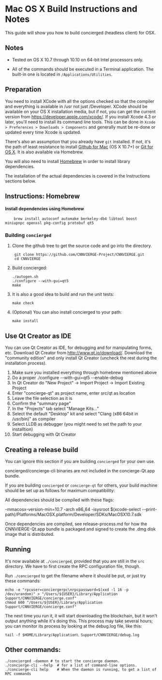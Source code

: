 Mac OS X Build Instructions and Notes
====================================
This guide will show you how to build concierged (headless client) for OSX.

Notes
-----

* Tested on OS X 10.7 through 10.10 on 64-bit Intel processors only.

* All of the commands should be executed in a Terminal application. The
built-in one is located in `/Applications/Utilities`.

Preparation
-----------

You need to install XCode with all the options checked so that the compiler
and everything is available in /usr not just /Developer. XCode should be
available on your OS X installation media, but if not, you can get the
current version from https://developer.apple.com/xcode/. If you install
Xcode 4.3 or later, you'll need to install its command line tools. This can
be done in `Xcode > Preferences > Downloads > Components` and generally must
be re-done or updated every time Xcode is updated.

There's also an assumption that you already have `git` installed. If
not, it's the path of least resistance to install [Github for Mac](https://mac.github.com/)
(OS X 10.7+) or
[Git for OS X](https://code.google.com/p/git-osx-installer/). It is also
available via Homebrew.

You will also need to install [Homebrew](http://brew.sh) in order to install library
dependencies.

The installation of the actual dependencies is covered in the Instructions
sections below.

Instructions: Homebrew
----------------------

#### Install dependencies using Homebrew

        brew install autoconf automake berkeley-db4 libtool boost miniupnpc openssl pkg-config protobuf qt5

### Building `concierged`

1. Clone the github tree to get the source code and go into the directory.

        git clone https://github.com/CNNVIERGE-Project/CNNVIERGE.git
        cd CNNVIERGE

2.  Build concierged:

        ./autogen.sh
        ./configure --with-gui=qt5
        make

3.  It is also a good idea to build and run the unit tests:

        make check

4.  (Optional) You can also install concierged to your path:

        make install

Use Qt Creator as IDE
------------------------
You can use Qt Creator as IDE, for debugging and for manipulating forms, etc.
Download Qt Creator from http://www.qt.io/download/. Download the "community edition" and only install Qt Creator (uncheck the rest during the installation process).

1. Make sure you installed everything through homebrew mentioned above
2. Do a proper ./configure --with-gui=qt5 --enable-debug
3. In Qt Creator do "New Project" -> Import Project -> Import Existing Project
4. Enter "concierge-qt" as project name, enter src/qt as location
5. Leave the file selection as it is
6. Confirm the "summary page"
7. In the "Projects" tab select "Manage Kits..."
8. Select the default "Desktop" kit and select "Clang (x86 64bit in /usr/bin)" as compiler
9. Select LLDB as debugger (you might need to set the path to your installtion)
10. Start debugging with Qt Creator

Creating a release build
------------------------
You can ignore this section if you are building `concierged` for your own use.

concierged/concierge-cli binaries are not included in the concierge-Qt.app bundle.

If you are building `concierged` or `concierge-qt` for others, your build machine should be set up
as follows for maximum compatibility:

All dependencies should be compiled with these flags:

 -mmacosx-version-min=10.7
 -arch x86_64
 -isysroot $(xcode-select --print-path)/Platforms/MacOSX.platform/Developer/SDKs/MacOSX10.7.sdk

Once dependencies are compiled, see release-process.md for how the CNNVIERGE-Qt.app
bundle is packaged and signed to create the .dmg disk image that is distributed.

Running
-------

It's now available at `./concierged`, provided that you are still in the `src`
directory. We have to first create the RPC configuration file, though.

Run `./concierged` to get the filename where it should be put, or just try these
commands:

    echo -e "rpcuser=conciergerpc\nrpcpassword=$(xxd -l 16 -p /dev/urandom)" > "/Users/${USER}/Library/Application Support/CNNVIERGE/concierge.conf"
    chmod 600 "/Users/${USER}/Library/Application Support/CNNVIERGE/concierge.conf"

The next time you run it, it will start downloading the blockchain, but it won't
output anything while it's doing this. This process may take several hours;
you can monitor its process by looking at the debug.log file, like this:

    tail -f $HOME/Library/Application\ Support/CNNVIERGE/debug.log

Other commands:
-------

    ./concierged -daemon # to start the concierge daemon.
    ./concierge-cli --help  # for a list of command-line options.
    ./concierge-cli help    # When the daemon is running, to get a list of RPC commands
